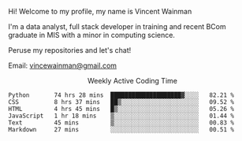 Hi! Welcome to my profile, my name is Vincent Wainman

I'm a data analyst, full stack developer in training and recent BCom graduate in MIS with a minor in computing science. 

Peruse my repositories and let's chat!

Email: vincewainman@gmail.com

<p align="center"> Weekly Active Coding Time </p>
<!--START_SECTION:waka-->

```text
Python       74 hrs 28 mins  ████████████████████▓░░░░   82.21 %
CSS          8 hrs 37 mins   ██▒░░░░░░░░░░░░░░░░░░░░░░   09.52 %
HTML         4 hrs 45 mins   █▒░░░░░░░░░░░░░░░░░░░░░░░   05.26 %
JavaScript   1 hr 18 mins    ▒░░░░░░░░░░░░░░░░░░░░░░░░   01.44 %
Text         45 mins         ▒░░░░░░░░░░░░░░░░░░░░░░░░   00.83 %
Markdown     27 mins         ░░░░░░░░░░░░░░░░░░░░░░░░░   00.51 %
```

<!--END_SECTION:waka-->
